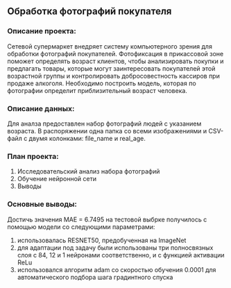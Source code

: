 ## Обработка фотографий покупателя

### Описание проекта: 
Сетевой супермаркет внедряет систему компьютерного зрения для обработки фотографий покупателей. Фотофиксация в прикассовой зоне поможет определять возраст клиентов, чтобы анализировать покупки и предлагать товары, которые могут заинтересовать покупателей этой возрастной группы и контролировать добросовестность кассиров при продаже алкоголя. Необходимо построить модель, которая по фотографии определит приблизительный возраст человека.
### Описание данных:
Для аналза предоставлен набор фотографий людей с указанием возраста. В распоряжении одна папка со всеми изображениями и CSV-файл с двумя колонками: file_name и real_age.
### План проекта:
1. Исследовательский анализ набора фотографий
2. Обучение нейронной сети
3. Выводы
### Основные выводы:
Достичь значения MAE = 6.7495 на тестовой выбрке получилось с помощью модели со следующими параметрами:
  1) использовалась RESNET50, предобученная на ImageNet
  2) для адаптации под задачу были использованы три полносвязных слоя с 84, 12 и 1 нейронами соответственно, и с функцией активации ReLu
  3) использовался алгоритм adam со скоростью обучения 0.0001 для автоматического подбора шага градинтного спуска
